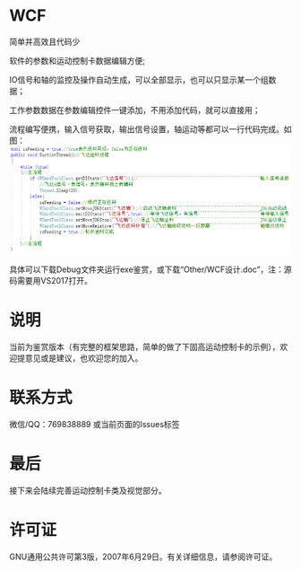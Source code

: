 # WCF
简单并高效且代码少

软件的参数和运动控制卡数据编辑方便;

IO信号和轴的监控及操作自动生成，可以全部显示，也可以只显示某一个组数据；

工作参数数据在参数编辑控件一键添加，不用添加代码，就可以直接用；

流程编写便携，输入信号获取，输出信号设置，轴运动等都可以一行代码完成。如图：
![Image text](https://raw.githubusercontent.com/jiliwei/WCF/master/Other/ProcessCode.png)

具体可以下载Debug文件夹运行exe鉴赏，或下载“Other/WCF设计.doc”，注：源码需要用VS2017打开。

# 说明
当前为鉴赏版本（有完整的框架思路，简单的做了下固高运动控制卡的示例），欢迎提意见或是建议，也欢迎您的加入。

# 联系方式
微信/QQ：769838889 或当前页面的Issues标签

# 最后
接下来会陆续完善运动控制卡类及视觉部分。

# 许可证
GNU通用公共许可第3版，2007年6月29日。有关详细信息，请参阅许可证。 
